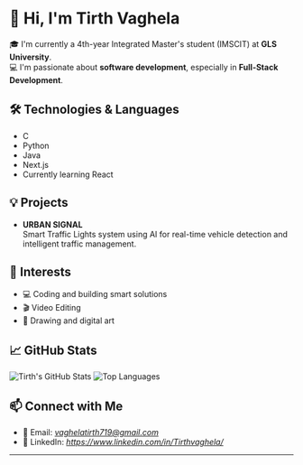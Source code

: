 # 👋 Hi, I'm Tirth Vaghela

🎓 I'm currently a 4th-year Integrated Master's student (IMSCIT) at **GLS University**.  
💻 I'm passionate about **software development**, especially in **Full-Stack Development**.

## 🛠️ Technologies & Languages

- C
- Python
- Java
- Next.js
- Currently learning React

## 💡 Projects

- **URBAN SIGNAL**  
  Smart Traffic Lights system using AI for real-time vehicle detection and intelligent traffic management.

## 🎯 Interests

- 💻 Coding and building smart solutions  
- 🎬 Video Editing  
- 🎨 Drawing and digital art  

## 📈 GitHub Stats

<!-- You can customize these using GitHub Readme Stats or other widgets -->
![Tirth's GitHub Stats](https://github-readme-stats.vercel.app/api?username=tirthvaghela&show_icons=true&theme=radical)
![Top Languages](https://github-readme-stats.vercel.app/api/top-langs/?username=tirthvaghela&layout=compact&theme=radical)

## 📫 Connect with Me

- 📧 Email: *vaghelatirth719@gmail.com*
- 🔗 LinkedIn: *https://www.linkedin.com/in/Tirthvaghela/* 

---

<!-- Feel free to update or expand it anytime! -->
